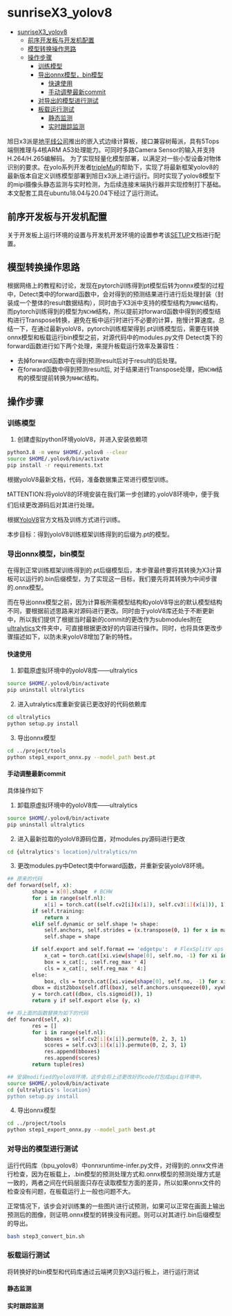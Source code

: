 # sunriseX3_yolov8

- [sunriseX3\_yolov8](#sunrisex3_yolov8)
  - [前序开发板与开发机配置](#前序开发板与开发机配置)
  - [模型转换操作思路](#模型转换操作思路)
  - [操作步骤](#操作步骤)
    - [训练模型](#训练模型)
    - [导出onnx模型，bin模型](#导出onnx模型bin模型)
      - [快速使用](#快速使用)
      - [手动调整最新commit](#手动调整最新commit)
    - [对导出的模型进行测试](#对导出的模型进行测试)
    - [板载运行测试](#板载运行测试)
      - [静态监测](#静态监测)
      - [实时跟踪监测](#实时跟踪监测)

旭日x3派是[地平线公司](https://developer.horizon.ai/sunrise)推出的嵌入式边缘计算板，接口兼容树莓派，具有5Tops端侧推理与4核ARM A53处理能力。可同时多路Camera Sensor的输入并支持H.264/H.265编解码。
为了实现轻量化模型部署，以满足对一些小型设备对物体识别的要求。在yolo系列开发者[tripleMu](https://github.com/triple-Mu)的帮助下，实现了将最新框架yolov8的最新版本自定义训练模型部署到旭日x3派上进行运行。同时实现了yolov8模型下的mipi摄像头静态监测与实时检测，为后续连接末端执行器并实现控制打下基础。
本文配套工具在ubuntu18.04与20.04下经过了运行测试。

## 前序开发板与开发机配置

关于开发板上运行环境的设置与开发机开发环境的设置参考该[SETUP](./SETUP.md)文档进行配置。


## 模型转换操作思路

根据网络上的教程和讨论，发现在pytorch训练得到pt模型后转为onnx模型的过程中，Detect类中的forward函数中，会对得到的预测结果进行进行后处理封装（封装成一个整体的result数据结构），同时由于X3派中支持的模型结构为`NHWC`结构，而pytorch训练得到的模型为`NCHW`结构，所以提前对forward函数中得到的模型结构进行Transpose转换，避免在板中运行时进行不必要的计算，拖慢计算速度。总结一下，在通过最新yoloV8，pytorch训练框架得到.pt训练模型后，需要在转换onnx模型和板载运行bin模型之前，对源代码中的modules.py文件 Detect类下的 forward函数进行如下两个处理，来提升板载运行效率及兼容性：

- 去掉forward函数中在得到预测result后对于result的后处理。
- 在forward函数中得到预测result后, 对于结果进行Transpose处理，把`NCHW`结构的模型提前转换为`NHWC`结构。

## 操作步骤

### 训练模型

1. 创建虚拟python环境yoloV8，并进入安装依赖项

```bash
python3.8 -m venv $HOME/.yolov8 --clear
source $HOME/.yolov8/bin/activate
pip install -r requirements.txt
```

根据yoloV8最新文档，代码，准备数据集正常进行模型训练。

❗ATTENTION:将yoloV8的环境安装在我们第一步创建的.yoloV8环境中，便于我们后续更改源码后对其进行处理。

根据[YoloV8](https://github.com/ultralytics/ultralytics)官方文档及训练方式进行训练。

本步目标：得到yoloV8训练框架训练得到的后缀为.pt的模型。

### 导出onnx模型，bin模型

在得到正常训练框架训练得到的.pt后缀模型后，本步骤最终要将其转换为X3计算板可以运行的.bin后缀模型，为了实现这一目标，我们要先将其转换为中间步骤的.onnx模型。

而在导出onnx模型之前，因为计算板所需模型结构和yoloV8导出的默认模型结构不同，要根据前述思路来对源码进行更改。同时由于yoloV8库还处于不断更新中，所以我们提供了根据当时最新的commit的更改作为submodules附在[ultralytics](ultralytics)文件夹中，可直接根据更改好的内容进行操作。同时，也将具体更改步骤描述如下，以防未来yoloV8增加了新的特性。
#### 快速使用
1. 卸载原虚拟环境中的yoloV8库——ultralytics

```bash
source $HOME/.yolov8/bin/activate
pip uninstall ultralytics
```
2. 进入utralytics库重新安装已更改好的代码依赖库

```bash
cd ultralytics
python setup.py install
```

3. 导出onnx模型

```bash
cd ../project/tools
python step1_export_onnx.py --model_path best.pt
```
#### 手动调整最新commit
具体操作如下

1. 卸载原虚拟环境中的yoloV8库——ultralytics

```bash
source $HOME/.yolov8/bin/activate
pip uninstall ultralytics
```

2. 进入最新拉取的yoloV8源码位置，对modules.py源码进行更改

```bash
cd {ultralytics's location}/ultralytics/nn
```

3. 更改modules.py中Detect类中forward函数，并重新安装yoloV8环境。

```bash
## 原来的代码
def forward(self, x):
        shape = x[0].shape  # BCHW
        for i in range(self.nl):
            x[i] = torch.cat((self.cv2[i](x[i]), self.cv3[i](x[i])), 1)
        if self.training:
            return x
        elif self.dynamic or self.shape != shape:
            self.anchors, self.strides = (x.transpose(0, 1) for x in make_anchors(x, self.stride, 0.5))
            self.shape = shape

        if self.export and self.format == 'edgetpu':  # FlexSplitV ops issue
            x_cat = torch.cat([xi.view(shape[0], self.no, -1) for xi in x], 2)
            box = x_cat[:, :self.reg_max * 4]
            cls = x_cat[:, self.reg_max * 4:]
        else:
            box, cls = torch.cat([xi.view(shape[0], self.no, -1) for xi in x], 2).split((self.reg_max * 4, self.nc), 1)
        dbox = dist2bbox(self.dfl(box), self.anchors.unsqueeze(0), xywh=True, dim=1) * self.strides
        y = torch.cat((dbox, cls.sigmoid()), 1)
        return y if self.export else (y, x)
```

```bash
## 将上面的函数替换为如下的代码
def forward(self, x):
        res = []
        for i in range(self.nl):
            bboxes = self.cv2[i](x[i]).permute(0, 2, 3, 1)
            scores = self.cv3[i](x[i]).permute(0, 2, 3, 1)
            res.append(bboxes)
            res.append(scores)
        return tuple(res)
```

```bash
## 安装modified的yoloV8环境，这步会将上述更改好的code打包成api在环境中。
source $HOME/.yolov8/bin/activate
cd {ultralytics's location}
python setup.py install
```

4. 导出onnx模型

```bash
cd ../project/tools
python step1_export_onnx.py --model_path best.pt
```

### 对导出的模型进行测试

运行代码库（bpu_yolov8）中onnxruntime-infer.py文件，对得到的.onnx文件进行检查，因为在板载上，.bin模型的预测处理方式和.onnx模型的预测处理方式是一致的，两者之间在代码层面只存在读取模型方面的差异，所以如果onnx文件的检查没有问题，在板载运行上一般也问题不大。

正常情况下，该步会对训练集的一些图片进行试预测，如果可以正常在画面上输出预测后的图像，则证明.onnx模型的转换没有问题。则可以对其进行.bin后缀模型的导出。

```bash
bash step3_convert_bin.sh
```

### 板载运行测试

将转换好的bin模型和代码库通过云端拷贝到X3运行板上，进行运行测试

#### 静态监测

#### 实时跟踪监测